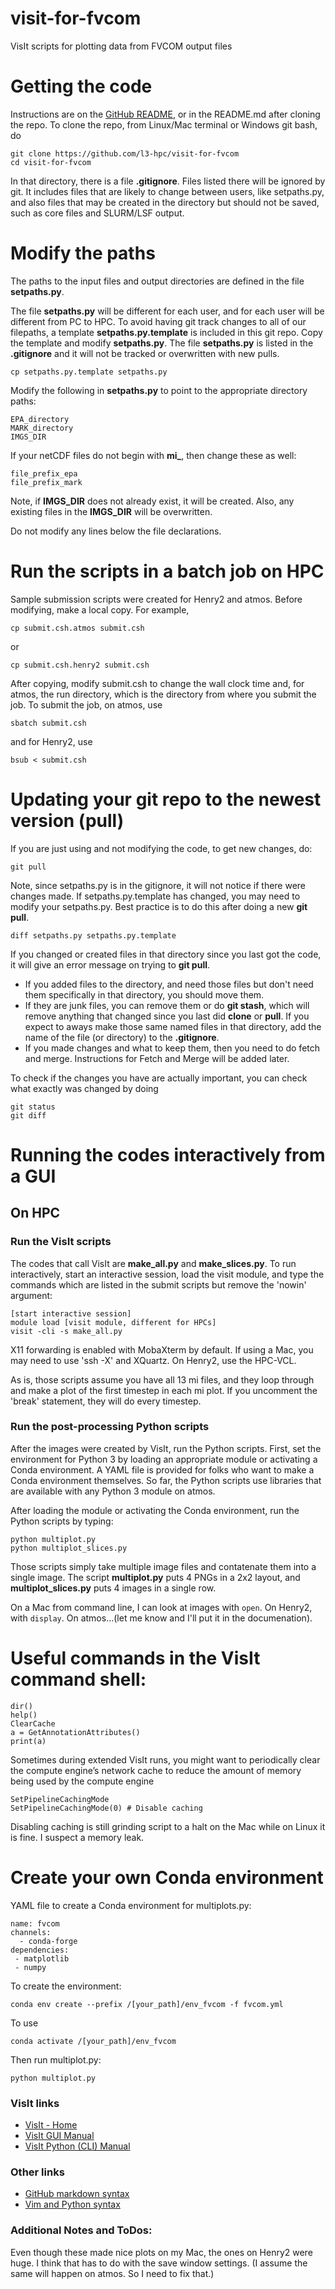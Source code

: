 # visit-for-fvcom
VisIt scripts for plotting data from FVCOM output files

# Getting the code
Instructions are on the [GitHub README](https://github.com/l3-hpc/visit-for-fvcom#readme), or in the README.md after cloning the repo.  To clone the repo, from Linux/Mac terminal or Windows git bash, do
```
git clone https://github.com/l3-hpc/visit-for-fvcom
cd visit-for-fvcom
```

In that directory, there is a file **.gitignore**.  Files listed there will be ignored by git.  It includes files that are likely to change between users, like setpaths.py, and also files that may be created in the directory but should not be saved, such as core files and SLURM/LSF output.

# Modify the paths
The paths to the input files and output directories are defined in the file **setpaths.py**.

The file **setpaths.py** will be different for each user, and for each user will be different from PC to HPC.  To avoid having git track changes to all of our filepaths, a template **setpaths.py.template** is included in this git repo.  Copy the template and modify **setpaths.py**. The file **setpaths.py** is listed in the **.gitignore** and it will not be tracked or overwritten with new pulls.
```
cp setpaths.py.template setpaths.py
```
Modify the following in **setpaths.py** to point to the appropriate directory paths:
```
EPA_directory
MARK_directory
IMGS_DIR
```
If your netCDF files do not begin with **mi_**, then change these as well:
```
file_prefix_epa
file_prefix_mark
```
Note, if **IMGS_DIR** does not already exist, it will be created.  Also, any existing files in the **IMGS_DIR** will be overwritten.  

Do not modify any lines below the file declarations.

# Run the scripts in a batch job on HPC  
Sample submission scripts were created for Henry2 and atmos.  Before modifying, make a local copy.  For example,
```
cp submit.csh.atmos submit.csh
```
or
```
cp submit.csh.henry2 submit.csh
```

After copying, modify submit.csh to change the wall clock time and, for atmos, the run directory, which is the directory from where you submit the job.  To submit the job, on atmos, use 
```
sbatch submit.csh
```
and for Henry2, use
```
bsub < submit.csh
```


# Updating your git repo to the newest version (pull)

If you are just using and not modifying the code, to get new changes, do:
```
git pull
```

Note, since setpaths.py is in the gitignore, it will not notice if there were changes made.  If setpaths.py.template has changed, you may need to modify your setpaths.py.  Best practice is to do this after doing a new **git pull**.
```
diff setpaths.py setpaths.py.template
```

If you changed or created files in that directory since you last got the code, it will give an error message on trying to **git pull**.  
 - If you added files to the directory, and need those files but don't need them specifically in that directory, you should move them.
 - If they are junk files, you can remove them or do **git stash**, which will remove anything that changed since you last did **clone** or **pull**.  If you expect to aways make those same named files in that directory, add the name of the file (or directory) to the **.gitignore**.
 - If you made changes and what to keep them, then you need to do fetch and merge.  Instructions for Fetch and Merge will be added later. 

To check if the changes you have are actually important, you can check what exactly was changed by doing
```
git status
git diff
```

# Running the codes interactively from a GUI

## On HPC

### Run the VisIt scripts
The codes that call VisIt are **make_all.py** and **make_slices.py**.  To run interactively, start an interactive session, load the visit module, and type the commands which are listed in the submit scripts but remove the 'nowin' argument:
```
[start interactive session]
module load [visit module, different for HPCs] 
visit -cli -s make_all.py
```
X11 forwarding is enabled with MobaXterm by default.  If using a Mac, you may need to use 'ssh -X' and XQuartz.  On Henry2, use the HPC-VCL.  

As is, those scripts assume you have all 13 mi files, and they loop through and make a plot of the first timestep in each mi plot.  If you uncomment the 'break' statement, they will do every timestep.

### Run the post-processing Python scripts
After the images were created by VisIt, run the Python scripts.  First, set the environment for Python 3 by loading an appropriate module or activating a Conda environment.  A YAML file is provided for folks who want to make a Conda environment themselves.  So far, the Python scripts use libraries that are available with any Python 3 module on atmos.

After loading the module or activating the Conda environment, run the Python scripts by typing:
```
python multiplot.py
python multiplot_slices.py
```

Those scripts simply take multiple image files and contatenate them into a single image.  The script **multiplot.py** puts 4 PNGs in a 2x2 layout,  and **multiplot_slices.py** puts 4 images in a single row.

On a Mac from command line, I can look at images with `open`.  On Henry2, with `display`.  On atmos...(let me know and I'll put it in the documenation).


# Useful commands in the VisIt command shell:
```
dir()
help()
ClearCache
a = GetAnnotationAttributes()
print(a)
```

Sometimes during extended VisIt runs, you might want to periodically clear the compute engine’s network cache to reduce the amount of memory being used by the compute engine
```
SetPipelineCachingMode
SetPipelineCachingMode(0) # Disable caching
```

Disabling caching is still grinding script to a halt on the Mac while on Linux it is fine.  I suspect a memory leak.

# Create your own Conda environment
YAML file to create a Conda environment for multiplots.py:
```
name: fvcom
channels:
  - conda-forge
dependencies:
 - matplotlib
 - numpy
```

To create the environment:
```
conda env create --prefix /[your_path]/env_fvcom -f fvcom.yml
```

To use
```
conda activate /[your_path]/env_fvcom
```
Then run multiplot.py:
```
python multiplot.py
```

### VisIt links
- [VisIt - Home](https://visit-dav.github.io/visit-website/index.html)
- [VisIt GUI Manual](https://visit-sphinx-github-user-manual.readthedocs.io/en/develop/gui_manual/index.html)
- [VisIt Python (CLI) Manual](https://visit-sphinx-github-user-manual.readthedocs.io/en/develop/cli_manual/index.html)

### Other links
- [GitHub markdown syntax](https://docs.github.com/en/github/writing-on-github/getting-started-with-writing-and-formatting-on-github/basic-writing-and-formatting-syntax)
- [Vim and Python syntax](https://wiki.python.org/moin/Vim)


### Additional Notes and ToDos: 

Even though these made nice plots on my Mac, the ones on Henry2 were huge.  I think that has to do with the save window settings.  (I assume the same will happen on atmos.  So I need to fix that.)


